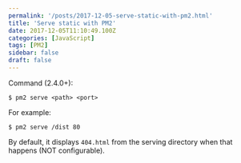 ```yaml
---
permalink: '/posts/2017-12-05-serve-static-with-pm2.html'
title: 'Serve static with PM2'
date: 2017-12-05T11:10:49.100Z
categories: [JavaScript]
tags: [PM2]
sidebar: false
draft: false
---
```


Command (2.4.0+):

```
$ pm2 serve <path> <port>
```

For example:

```
$ pm2 serve /dist 80
```

By default, it displays `404.html` from the serving directory when that happens (NOT configurable).

<!-- more -->